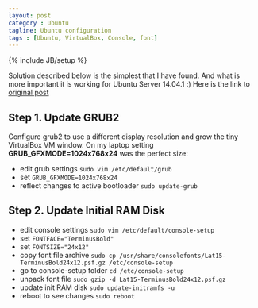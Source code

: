```yaml
---
layout: post
category : Ubuntu
tagline: Ubuntu configuration
tags : [Ubuntu, VirtualBox, Console, font]
---
```

{% include JB/setup %}

Solution described below is the simplest that I have found. And what is more important it is working for Ubuntu Server 14.04.1 :) Here is the link to [original post](http://jonforums.github.io/general/2012/12/18/ubuntu-console-vm.html)

## Step 1. Update GRUB2

Configure grub2 to use a different display resolution and grow the tiny VirtualBox VM window.
On my laptop setting **GRUB_GFXMODE=1024x768x24** was the perfect size:
<ul>
<li>edit grub settings <code>sudo vim /etc/default/grub</code></li>
<li>set <code>GRUB_GFXMODE=1024x768x24</code></li>
<li>reflect changes to active bootloader <code>sudo update-grub</code></li>
</ul>

## Step 2. Update Initial RAM Disk
<ul>
<li>edit console settings <code>sudo vim /etc/default/console-setup</code></li>
<li>set <code>FONTFACE="TerminusBold"</code></li>
<li>set <code>FONTSIZE="24x12"</code></li>
<li>copy font file archive <code>sudo cp /usr/share/consolefonts/Lat15-TerminusBold24x12.psf.gz /etc/console-setup</code></li>
<li>go to console-setup folder <code>cd /etc/console-setup</code></li>
<li>unpack font file <code>sudo gzip -d Lat15-TerminusBold24x12.psf.gz</code></li>
<li>update init RAM disk <code>sudo update-initramfs -u</code></li>
<li>reboot to see changes <code>sudo reboot</code></li>
</ul>
